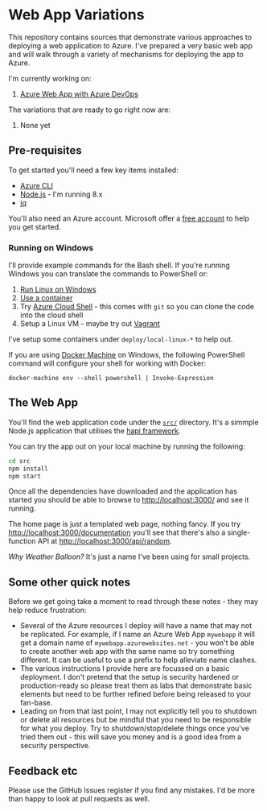 # Web App Variations

This repository contains sources that demonstrate various approaches to deploying a web application to Azure. I've prepared a very basic web app
and will walk through a variety of mechanisms for deploying the app to
Azure.

I'm currently working on:

1. [Azure Web App with Azure DevOps](deploy/azure-webapp-arm)

The variations that are ready to go right now are:

1. None yet

## Pre-requisites

To get started you'll need a few key items installed:

* [Azure CLI](https://docs.microsoft.com/en-us/cli/azure/install-azure-cli?view=azure-cli-latest)
* [Node.js](https://nodejs.org/en/) - I'm running 8.x
* [jq](https://stedolan.github.io/jq/download/)

You'll also need an Azure account. Microsoft offer a [free account](https://azure.microsoft.com/en-au/free/) to help you get started.

### Running on Windows

I'll provide example commands for the Bash shell. If you're running Windows you
can translate the commands to PowerShell or:

1. [Run Linux on Windows](https://docs.microsoft.com/en-us/windows/wsl/install-win10)
1. [Use a container](https://docs.docker.com/docker-for-windows/)
1. Try [Azure Cloud Shell](https://azure.microsoft.com/en-us/features/cloud-shell/) - this comes with `git` so you can clone the code into the cloud shell
1. Setup a Linux VM - maybe try out [Vagrant](https://www.vagrantup.com/)

I've setup some containers under `deploy/local-linux-*` to help out.

If you are using [Docker Machine](https://docs.docker.com/machine/install-machine/) on Windows, the following PowerShell command will configure your shell for working with Docker:

    docker-machine env --shell powershell | Invoke-Expression

## The Web App 

You'll find the web application code under the [`src/`](src/) directory. It's a simmple Node.js application that utilises the 
[hapi framework](https://hapijs.com/).

You can try the app out on your local machine by running the 
following:

```bash
cd src
npm install
npm start
```

Once all the dependencies have downloaded and the application has started you should be able to browse to [http://localhost:3000/](http://localhost:3000/) and see it running.

The home page is just a templated web page, nothing fancy. If you
try [http://localhost:3000/documentation](http://localhost:3000/documentation) you'll see that there's also a single-function API
at [http://localhost:3000/api/random](http://localhost:3000/api/random).

_Why Weather Balloon?_ It's just a name I've been using for 
small projects.

## Some other quick notes

Before we get going take a moment to read through these notes - they may help
reduce frustration:

* Several of the Azure resources I deploy will have a name that may not be 
replicated. For example, if I name an Azure Web App `mywebapp` it will get
a domain name of `mywebapp.azurewebsites.net` - you won't be able to create 
another web app with the same name so try something different. It can be 
useful to use a prefix to help alleviate name clashes.
* The various instructions I provide here are focussed on a basic deployment.
I don't pretend that the setup is security hardened or production-ready so
please treat them as labs that demonstrate basic elements but need to be further refined before being released to your fan-base.
* Leading on from that last point, I may not explicitly tell you to shutdown
or delete all resources but be mindful that you need to be responsible for what you deploy. Try to shutdown/stop/delete things once you've tried them out - this will save you money and is a good idea from a security perspective.

## Feedback etc

Please use the GitHub Issues register if you find any mistakes. I'd 
be more than happy to look at pull requests as well.
